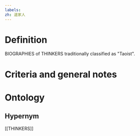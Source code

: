 ```yaml
---
labels: 
zh: 道家人
---
```


# Definition
BIOGRAPHIES of THINKERS traditionally classified as "Taoist".
# Criteria and general notes
# Ontology

## Hypernym
[[THINKERS]]
